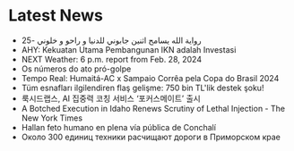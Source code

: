 # Latest News
-  رواية الله يسامح اثنين جابوني للدنيا و راحو و خلوني -25
-  AHY: Kekuatan Utama Pembangunan IKN adalah Investasi
-  NEXT Weather: 6 p.m. report from Feb. 28, 2024
-  Os números do ato pró-golpe
-  Tempo Real: Humaitá-AC x Sampaio Corrêa pela Copa do Brasil 2024
-  Tüm esnafları ilgilendiren flaş gelişme: 750 bin TL'lik destek şoku!
-  룩시드랩스, AI 집중력 코칭 서비스 ‘포커스메이트’ 출시
-  A Botched Execution in Idaho Renews Scrutiny of Lethal Injection - The New York Times
-  Hallan feto humano en plena vía pública de Conchalí
-  Около 300 единиц техники расчищают дороги в Приморском крае
